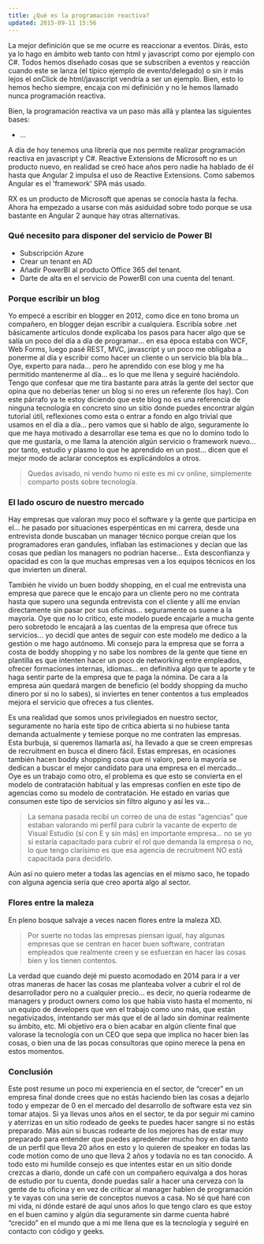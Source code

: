 ```yaml
---
title: ¿Qué es la programación reactiva?
updated: 2015-09-11 15:56
---
```


La mejor definición que se me ocurre es reaccionar a eventos. Dirás, esto ya lo hago en ámbito web tanto con html y javascript como por ejemplo con C#. Todos hemos diseñado cosas que se subscriben a eventos y reacción cuando este se lanza (el típico ejemplo de evento/delegado) o sin ir más lejos el onClick de html/javascript vendría a ser un ejemplo. Bien, esto lo hemos hecho siempre, encaja con mi definición y no le hemos llamado nunca programación reactiva.  

Bien, la programación reactiva va un paso más allà y plantea las siguientes bases:

- ...

A día de hoy tenemos una librería que nos permite realizar programación reactiva en javascript y C#. Reactive Extensions de Microsoft no es un producto nuevo, en realidad se creó hace años pero nadie ha hablado de él hasta que Angular 2 impulsa el uso de Reactive Extensions. Como sabemos Angular es el 'framework' SPA más usado. 

RX es un producto de Microsoft que apenas se conocía hasta la fecha. Ahora ha empezado a usarse con más asiduidad sobre todo porque se usa bastante en Angular 2 aunque hay otras alternativas.   

### Qué necesito para disponer del servicio de Power BI
- Subscripción Azure
- Crear un tenant en AD
- Añadir PowerBI al producto Office 365 del tenant. 
- Darte de alta en el servicio de PowerBI con una cuenta del tenant. 

### Porque escribir un blog
Yo empecé a escribir en blogger en 2012, como dice en tono broma un compañero, en blogger dejan escribir a cualquiera. Escribía sobre .net básicamente artículos donde explicaba los pasos para hacer algo que se salía un poco del día a día de programar… en esa época estaba con WCF, Web Forms, luego pasé REST, MVC, javascript y un poco me obligaba a ponerme al día y escribir como hacer un cliente o un servicio bla bla bla… Oye, experto para nada… pero he aprendido con ese blog y me ha permitido mantenerme al día… es lo que me llena y seguiré haciéndolo. Tengo que confesar que me tira bastante para atrás la gente del sector que opina que no deberías tener un blog si no eres un referente (los hay). Con este párrafo ya te estoy diciendo que este blog no es una referencia de ninguna tecnología en concreto sino un sitio donde puedes encontrar algún tutorial útil, reflexiones como esta o entrar a fondo en algo trivial que usamos en el día a día… pero vamos que si hablo de algo, seguramente lo que me haya motivado a desarrollar ese tema es que no lo domino todo lo que me gustaría, o me llama la atención algún servicio o framework nuevo... por tanto, estudio y plasmo lo que he aprendido en un post… dicen que el mejor modo de aclarar conceptos es explicándolos a otros. 

>Quedas avisado, ni vendo humo ni este es mi cv online, simplemente comparto posts sobre tecnología. 

### El lado oscuro de nuestro mercado
Hay empresas que valoran muy poco el software y la gente que participa en el... he pasado por situaciones esperpénticas en mi carrera, desde una entrevista donde buscaban un manager técnico porque creían que los programadores eran gandules, inflaban las estimaciones y decían que las cosas que pedían los managers no podrían hacerse… Esta desconfianza y opacidad es con la que muchas empresas ven a los equipos técnicos en los que invierten un dineral. 

También he vivido un buen boddy shopping, en el cual me entrevista una empresa que parece que le encajo para un cliente pero no me contrata hasta que supero una segunda entrevista con el cliente y allí me envían directamente sin pasar por sus oficinas… seguramente os suene a la mayoría. Oye que no lo critico, este modelo puede encajarle a mucha gente pero sobretodo le encajará a las cuentas de la empresa que ofrece tus servicios… yo decidí que antes de seguir con este modelo me dedico a la gestión o me hago autónomo. Mi consejo para la empresa que se forra a costa de boddy shopping y no sabe los nombres de la gente que tiene en plantilla es que intenten hacer un poco de networking entre empleados, ofrecer formaciones internas, idiomas… en definitiva algo que te aporte y te haga sentir parte de la empresa que te paga la nómina. De cara a la empresa aún quedará margen de beneficio (el boddy shopping da mucho dinero por si no lo sabes), si inviertes en tener contentos a tus empleados mejora el servicio que ofreces a tus clientes. 

Es una realidad que somos unos privilegiados en nuestro sector, seguramente no haría este tipo de crítica abierta si no hubiese tanta demanda actualmente y temiese porque no me contraten las empresas. Esta burbuja, si queremos llamarla así, ha llevado a que se creen empresas de recruitment en busca el dinero fácil. Estas empresas, en ocasiones también hacen boddy shopping cosa que ni valoro, pero la mayoría se dedican a buscar el mejor candidato para una empresa en el mercado… Oye es un trabajo como otro, el problema es que esto se convierta en el modelo de contratación habitual y las empresas confíen en este tipo de agencias como su modelo de contratación. He estado en varias que consumen este tipo de servicios sin filtro alguno y así les va... 
>La semana pasada recibí un correo de una de estas “agencias” que estaban valorando mi perfil para cubrir la vacante de experto de Visual Estudio (sí con E y sin más) en importante empresa… no se yo si estaría capacitado para cubrir el rol que demanda la empresa o no, lo que tengo clarísimo es que esa agencia de recruitment NO está capacitada para decidirlo. 

Aún así no quiero meter a todas las agencias en el mismo saco, he topado con alguna agencia sería que creo aporta algo al sector.
### Flores entre la maleza
En pleno bosque salvaje a veces nacen flores entre la maleza XD. 
>Por suerte no todas las empresas piensan igual, hay algunas empresas que se centran en hacer buen software, contratan empleados que realmente creen y se esfuerzan en hacer las cosas bien y los tienen contentos. 

La verdad que cuando dejé mi puesto acomodado en 2014 para ir a ver otras maneras de hacer las cosas me planteaba volver a cubrir el rol de desarrollador pero no a cualquier precio… es decir, no quería rodearme de managers y product owners como los que había visto hasta el momento, ni un equipo de developers que ven el trabajo como uno más, que están negativizados, intentando ser más que el de al lado sin dominar realmente su ámbito, etc. Mi objetivo era o bien acabar en algún cliente final que valorase la tecnología con un CEO que sepa que implica no hacer bien las cosas, o bien una de las pocas consultoras que opino merece la pena en estos momentos. 
### Conclusión
Este post resume un poco mi experiencia en el sector, de “crecer” en un empresa final donde crees que no estás haciendo bien las cosas a dejarlo todo y empezar de 0 en el mercado del desarrollo de software esta vez sin tomar atajos. Si ya llevas unos años en el sector, te da por seguir mi camino y aterrizas en un sitio rodeado de geeks te puedes hacer sangre si no estás preparado. Más aún si buscas rodearte de los mejores has de estar muy preparado para entender que puedes apredender mucho hoy en día tanto de un perfil que lleva 20 años en esto y lo quieren de speaker en todas las code motion como de uno que lleva 2 años y todavía no es tan conocido. A todo esto mi humilde consejo es que intentes estar en un sitio donde crezcas a diario, donde un café con un compañero equivalga a dos horas de estudio por tu cuenta, donde puedas salir a hacer una cerveza con la gente de tu oficina y en vez de criticar al manager hablen de programación y te vayas con una serie de conceptos nuevos a casa. No sé qué haré con mi vida, ni dónde estaré de aquí unos años lo que tengo claro es que estoy en el buen camino y algún día seguramente sin darme cuenta habré “crecido” en el mundo que a mi me llena que es la tecnología y seguiré en contacto con código y geeks. 

